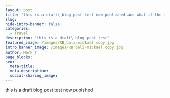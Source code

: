 ```yaml
---
layout: post
title: "this is a draft\_blog post test now published and what if the title is three or four lines long on info?"
slug:
hide-intro-banner: false
categories:
  - Travel
description: "this is a draft\_blog post test"
featured_image: /images/RB_bali-mickael copy.jpg
intro_banner_image: /images/RB_bali-mickael copy.jpg
author: Mark T
page_blocks:
seo:
  meta-title:
  meta-description:
  social-sharing_image:
---
```


this is a draft blog post test now pubished

&nbsp;
